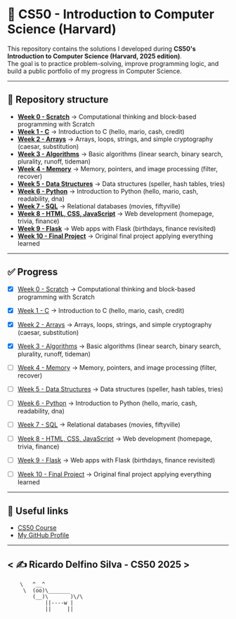 # 📘 CS50 - Introduction to Computer Science (Harvard)

This repository contains the solutions I developed during **CS50's Introduction to Computer Science (Harvard, 2025 edition)**.  
The goal is to practice problem-solving, improve programming logic, and build a public portfolio of my progress in Computer Science.

---

## 📂 Repository structure

- [**Week 0 - Scratch**](week0-scratch/) → Computational thinking and block-based programming with Scratch  
- [**Week 1 - C**](week1-c/) → Introduction to C (hello, mario, cash, credit)  
- [**Week 2 - Arrays**](week2-arrays/) → Arrays, loops, strings, and simple cryptography (caesar, substitution)  
- [**Week 3 - Algorithms**](week3-algorithms/) → Basic algorithms (linear search, binary search, plurality, runoff, tideman)  
- [**Week 4 - Memory**](week4-memory/) → Memory, pointers, and image processing (filter, recover)  
- [**Week 5 - Data Structures**](week5-data-structures/) → Data structures (speller, hash tables, tries)  
- [**Week 6 - Python**](week6-python/) → Introduction to Python (hello, mario, cash, readability, dna)  
- [**Week 7 - SQL**](week7-sql/) → Relational databases (movies, fiftyville)  
- [**Week 8 - HTML, CSS, JavaScript**](week8-html-css-js/) → Web development (homepage, trivia, finance)  
- [**Week 9 - Flask**](week9-flask/) → Web apps with Flask (birthdays, finance revisited)  
- [**Week 10 - Final Project**](week10-final-project/) → Original final project applying everything learned
 

---

## ✅ Progress

- [x] [Week 0 - Scratch](week0-scratch/) → Computational thinking and block-based programming with Scratch  
- [x] [Week 1 - C](week1-c/) → Introduction to C (hello, mario, cash, credit)  
- [x] [Week 2 - Arrays](week2-arrays/) → Arrays, loops, strings, and simple cryptography (caesar, substitution)  
- [x] [Week 3 - Algorithms](week3-algorithms/) → Basic algorithms (linear search, binary search, plurality, runoff, tideman)  
- [ ] [Week 4 - Memory](week4-memory/) → Memory, pointers, and image processing (filter, recover)  
- [ ] [Week 5 - Data Structures](week5-data-structures/) → Data structures (speller, hash tables, tries)  
- [ ] [Week 6 - Python](week6-python/) → Introduction to Python (hello, mario, cash, readability, dna)  
- [ ] [Week 7 - SQL](week7-sql/) → Relational databases (movies, fiftyville)  
- [ ] [Week 8 - HTML, CSS, JavaScript](week8-html-css-js/) → Web development (homepage, trivia, finance)  
- [ ] [Week 9 - Flask](week9-flask/) → Web apps with Flask (birthdays, finance revisited)  
- [ ] [Week 10 - Final Project](week10-final-project/) → Original final project applying everything learned


---


## 🔗 Useful links
- [CS50 Course](https://cs50.harvard.edu/x/)  
- [My GitHub Profile](https://github.com/ricardodelfino)  

---

< ✍️ Ricardo Delfino Silva - CS50 2025 >
 -------------
        \   ^__^
         \  (oo)\_______
            (__)\       )\/\
                ||----w |
                ||     ||
